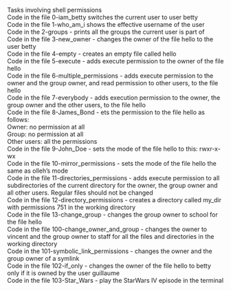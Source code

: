 Tasks involving shell permissions <br />
Code in the file 0-iam_betty switches the current user to user betty <br />
Code in the file 1-who_am_i shows the effective username of the user <br />
Code in the 2-groups - prints all the groups the current user is part of <br />
Code in the file 3-new_owner - changes the owner of the file hello to the user betty <br />
Code in the file 4-empty - creates an empty file called hello <br />
Code in the file 5-execute - adds execute permission to the owner of the file hello <br />
Code in the file 6-multiple_permissions - adds execute permission to the owner and the group owner, and read permission to other users, to the file hello <br />
Code in the file 7-everybody - adds execution permission to the owner, the group owner and the other users, to the file hello <br />
Code in the file 8-James_Bond - ets the permission to the file hello as follows: <br />
Owner: no permission at all <br />
Group: no permission at all <br />
Other users: all the permissions <br />
Code in the file 9-John_Doe - sets the mode of the file hello to this: rwxr-x-wx <br />
Code in the file 10-mirror_permissions - sets the mode of the file hello the same as olleh’s mode <br />
Code in the file 11-directories_permissions - adds execute permission to all subdirectories of the current directory for the owner, the group owner and all other users. Regular files should not be changed <br />
Code in the file 12-directory_permissions - creates a directory called my_dir with permissions 751 in the working directory <br />
Code in the file 13-change_group - changes the group owner to school for the file hello <br />
Code in the file 100-change_owner_and_group - changes the owner to vincent and the group owner to staff for all the files and directories in the working directory <br />
Code in the 101-symbolic_link_permissions - changes the owner and the group owner of a symlink <br />
Code in the file 102-if_only - changes the owner of the file hello to betty only if it is owned by the user guillaume <br />
Code in the file 103-Star_Wars - play the StarWars IV episode in the terminal <br />

